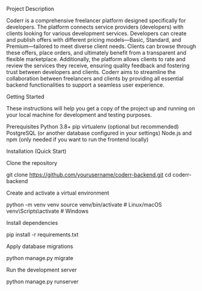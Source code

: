 Project Description

Coderr is a comprehensive freelancer platform designed specifically for developers. The platform connects service providers (developers) with clients looking for various development services. Developers can create and publish offers with different pricing models—Basic, Standard, and Premium—tailored to meet diverse client needs.
Clients can browse through these offers, place orders, and ultimately benefit from a transparent and flexible marketplace. Additionally, the platform allows clients to rate and review the services they receive, ensuring quality feedback and fostering trust between developers and clients.
Coderr aims to streamline the collaboration between freelancers and clients by providing all essential backend functionalities to support a seamless user experience.

Getting Started

These instructions will help you get a copy of the project up and running on your local machine for development and testing purposes.

Prerequisites
Python 3.8+
pip
virtualenv (optional but recommended)
PostgreSQL (or another database configured in your settings)
Node.js and npm (only needed if you want to run the frontend locally)

Installation (Quick Start)

Clone the repository

git clone https://github.com/yourusername/coderr-backend.git
cd coderr-backend


Create and activate a virtual environment

python -m venv venv
source venv/bin/activate  # Linux/macOS
venv\Scripts\activate     # Windows


Install dependencies

pip install -r requirements.txt


Apply database migrations

python manage.py migrate


Run the development server

python manage.py runserver
